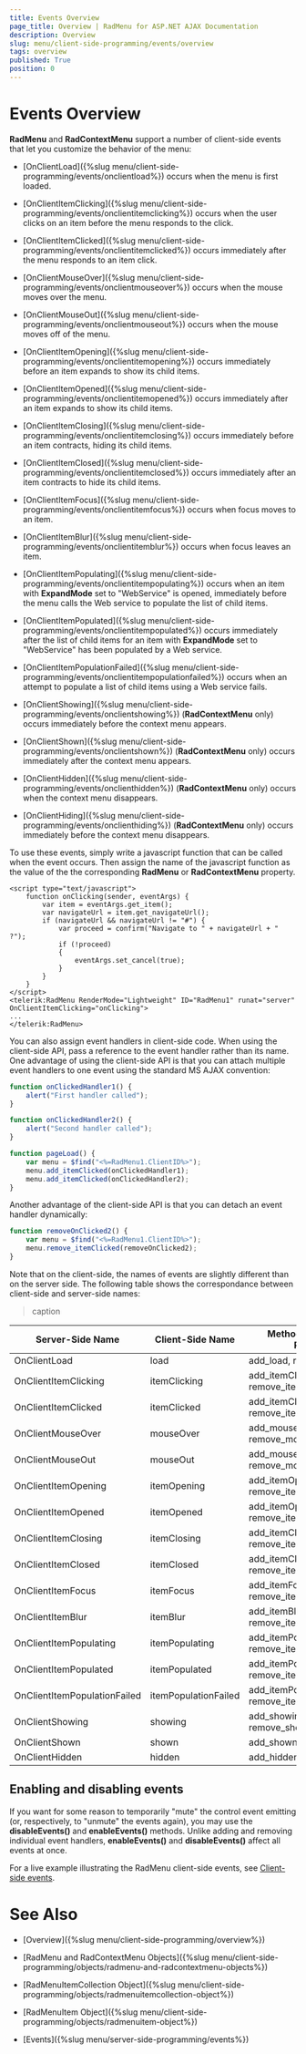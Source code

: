 ```yaml
---
title: Events Overview
page_title: Overview | RadMenu for ASP.NET AJAX Documentation
description: Overview
slug: menu/client-side-programming/events/overview
tags: overview
published: True
position: 0
---
```


# Events Overview



**RadMenu** and **RadContextMenu** support a number of client-side events that let you customize the behavior of the menu:

* [OnClientLoad]({%slug menu/client-side-programming/events/onclientload%}) occurs when the menu is first loaded.

* [OnClientItemClicking]({%slug menu/client-side-programming/events/onclientitemclicking%}) occurs when the user clicks on an item before the menu responds to the click.

* [OnClientItemClicked]({%slug menu/client-side-programming/events/onclientitemclicked%}) occurs immediately after the menu responds to an item click.

* [OnClientMouseOver]({%slug menu/client-side-programming/events/onclientmouseover%}) occurs when the mouse moves over the menu.

* [OnClientMouseOut]({%slug menu/client-side-programming/events/onclientmouseout%}) occurs when the mouse moves off of the menu.

* [OnClientItemOpening]({%slug menu/client-side-programming/events/onclientitemopening%}) occurs immediately before an item expands to show its child items.

* [OnClientItemOpened]({%slug menu/client-side-programming/events/onclientitemopened%}) occurs immediately after an item expands to show its child items.

* [OnClientItemClosing]({%slug menu/client-side-programming/events/onclientitemclosing%}) occurs immediately before an item contracts, hiding its child items.

* [OnClientItemClosed]({%slug menu/client-side-programming/events/onclientitemclosed%}) occurs immediately after an item contracts to hide its child items.

* [OnClientItemFocus]({%slug menu/client-side-programming/events/onclientitemfocus%}) occurs when focus moves to an item.

* [OnClientItemBlur]({%slug menu/client-side-programming/events/onclientitemblur%}) occurs when focus leaves an item.

* [OnClientItemPopulating]({%slug menu/client-side-programming/events/onclientitempopulating%}) occurs when an item with **ExpandMode** set to "WebService" is opened, immediately before the menu calls the Web service to populate the list of child items.

* [OnClientItemPopulated]({%slug menu/client-side-programming/events/onclientitempopulated%}) occurs immediately after the list of child items for an item with **ExpandMode** set to "WebService" has been populated by a Web service.

* [OnClientItemPopulationFailed]({%slug menu/client-side-programming/events/onclientitempopulationfailed%}) occurs when an attempt to populate a list of child items using a Web service fails.

* [OnClientShowing]({%slug menu/client-side-programming/events/onclientshowing%}) (**RadContextMenu** only) occurs immediately before the context menu appears.

* [OnClientShown]({%slug menu/client-side-programming/events/onclientshown%}) (**RadContextMenu** only) occurs immediately after the context menu appears.

* [OnClientHidden]({%slug menu/client-side-programming/events/onclienthidden%}) (**RadContextMenu** only) occurs when the context menu disappears.

* [OnClientHiding]({%slug menu/client-side-programming/events/onclienthiding%}) (**RadContextMenu** only) occurs immediately before the context menu disappears.

To use these events, simply write a javascript function that can be called when the event occurs. Then assign the name of the javascript function as the value of the the corresponding **RadMenu** or **RadContextMenu** property.

````ASP.NET
<script type="text/javascript">
    function onClicking(sender, eventArgs) {
        var item = eventArgs.get_item();
        var navigateUrl = item.get_navigateUrl();
        if (navigateUrl && navigateUrl != "#") {
            var proceed = confirm("Navigate to " + navigateUrl + " ?");     
            if (!proceed)     
            {       
                eventArgs.set_cancel(true);     
            }   
        } 
    }
</script>
<telerik:RadMenu RenderMode="Lightweight" ID="RadMenu1" runat="server" OnClientItemClicking="onClicking">
...
</telerik:RadMenu>
````



You can also assign event handlers in client-side code. When using the client-side API, pass a reference to the event handler rather than its name. One advantage of using the client-side API is that you can attach multiple event handlers to one event using the standard MS AJAX convention:

````JavaScript
function onClickedHandler1() {
    alert("First handler called");
}

function onClickedHandler2() {
    alert("Second handler called");
}

function pageLoad() {
    var menu = $find("<%=RadMenu1.ClientID%>");
    menu.add_itemClicked(onClickedHandler1);
    menu.add_itemClicked(onClickedHandler2);
}			
````



Another advantage of the client-side API is that you can detach an event handler dynamically:

````JavaScript
function removeOnClicked2() {
    var menu = $find("<%=RadMenu1.ClientID%>");
    menu.remove_itemClicked(removeOnClicked2);
}			
````



Note that on the client-side, the names of events are slightly different than on the server side. The following table shows the correspondance between client-side and server-side names:


>caption  

| Server-Side Name | Client-Side Name | Methods to add and Remove |
| ------ | ------ | ------ |
|OnClientLoad|load|add_load, remove_load|
|OnClientItemClicking|itemClicking|add_itemClicking, remove_itemClicking|
|OnClientItemClicked|itemClicked|add_itemClicked, remove_itemClicked|
|OnClientMouseOver|mouseOver|add_mouseOver, remove_mouseOver|
|OnClientMouseOut|mouseOut|add_mouseOut, remove_mouseOut|
|OnClientItemOpening|itemOpening|add_itemOpening, remove_itemOpening|
|OnClientItemOpened|itemOpened|add_itemOpened, remove_itemOpened|
|OnClientItemClosing|itemClosing|add_itemClosing, remove_itemClosing|
|OnClientItemClosed|itemClosed|add_itemClosed, remove_itemClosed|
|OnClientItemFocus|itemFocus|add_itemFocus, remove_itemFocus|
|OnClientItemBlur|itemBlur|add_itemBlur, remove_itemBlur|
|OnClientItemPopulating|itemPopulating|add_itemPopulating, remove_itemPopulating|
|OnClientItemPopulated|itemPopulated|add_itemPopulated, remove_itemPopulated|
|OnClientItemPopulationFailed|itemPopulationFailed|add_itemPopulationFailed, remove_itemPopulationFailed|
|OnClientShowing|showing|add_showing, remove_showing|
|OnClientShown|shown|add_shown, remove_shown|
|OnClientHidden|hidden|add_hidden, remove_hidden|

## Enabling and disabling events

If you want for some reason to temporarily "mute" the control event emitting (or, respectively, to "unmute" the events again), you may use the **disableEvents()** and **enableEvents()** methods. Unlike adding and removing individual event handlers, **enableEvents()** and **disableEvents()** affect all events at once.


For a live example illustrating the RadMenu client-side events, see [Client-side events](https://demos.telerik.com/aspnet-ajax/Menu/Examples/Programming/ClientEvents/DefaultCS.aspx).

# See Also

 * [Overview]({%slug menu/client-side-programming/overview%})

 * [RadMenu and RadContextMenu Objects]({%slug menu/client-side-programming/objects/radmenu-and-radcontextmenu-objects%})

 * [RadMenuItemCollection Object]({%slug menu/client-side-programming/objects/radmenuitemcollection-object%})

 * [RadMenuItem Object]({%slug menu/client-side-programming/objects/radmenuitem-object%})

 * [Events]({%slug menu/server-side-programming/events%})
